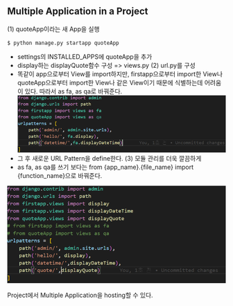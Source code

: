 ## Multiple Application in a Project
(1) quoteApp이라는 새 App을 실행
```
$ python manage.py startapp quoteApp
```
- settings의 INSTALLED_APPS에 quoteApp을 추가
- display하는 displayQuote함수 구성 => views.py
(2) url.py를 구성
- 똑같이 app으로부터 View를 import하지만, firstapp으로부터 import한 View나 quoteApp으로부터 import한 View나 같은 View이기 때문에 식별하는데 어려움이 있다. 따라서 as fa, as qa로 바꿔준다.
![default](./image/1216-5.PNG)
- 그 후 새로운 URL Pattern을 define한다.
(3) 모듈 관리를 더욱 깔끔하게
- as fa, as qa를 쓰기 보다는 from {app_name}.{file_name} import {function_name}으로 바꿔준다.

![default](./image/1216-6.PNG)

Project에서 Multiple Application을 hosting할 수 있다.

